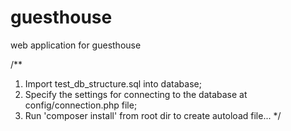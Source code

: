 # guesthouse
web application for guesthouse

/**
1. Import test_db_structure.sql into database;
2. Specify the settings for connecting to the database at config/connection.php file;
3. Run 'composer install' from root dir to create autoload file...
*/
